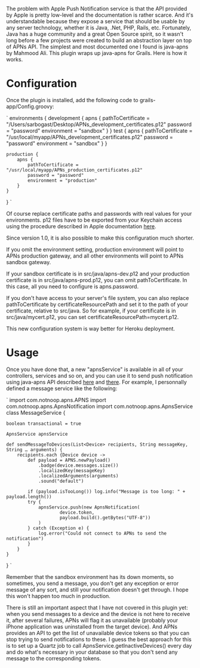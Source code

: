 The problem with Apple Push Notification service is that the API provided by Apple is pretty low-level and the documentation is rather scarce. And it's understandable because they expose a service that should be usable by any server technology, whether it is Java, .Net, PHP, Rails, etc. Fortunately, Java has a huge community and a great Open Source spirit, so it wasn't long before a few projects were created to build an abstraction layer on top of APNs API. The simplest and most documented one I found is java-apns by Mahmood Ali. This plugin wraps up java-apns for Grails. Here is how it works.

Configuration
=============

Once the plugin is installed, add the following code to grails-app/Config.groovy:

`
environments {
    development {
        apns {
            pathToCertificate = "/Users/sarbogast/Desktop/APNs_development_certificates.p12"
            password = "password"
            environment = "sandbox"
        }
    }
    test {
        apns {
            pathToCertificate = "/usr/local/myapp/APNs_development_certificates.p12"
            password = "password"
            environment = "sandbox"
        }
    }

    production {
        apns {
            pathToCertificate = "/usr/local/myapp/APNs_production_certificates.p12"
            password = "password"
            environment = "production"
        }
    }
}
`

Of course replace certificate paths and passwords with real values for your environments. p12 files have to be exported from your Keychain access using the procedure
described in Apple documentation [here](https://developer.apple.com/library/ios/#documentation/NetworkingInternet/Conceptual/RemoteNotificationsPG/ProvisioningDevelopment/ProvisioningDevelopment.html).

Since version 1.0, it is also possible to make this configuration much shorter.

If you omit the environment setting, production environment will point to APNs production gateway, and all other environments will point to APNs sandbox gateway.

If your sandbox certificate is in src/java/apns-dev.p12 and your production certificate is in src/java/apns-prod.p12, you can omit pathToCertificate. In this case, all you need to configure is apns.password.

If you don't have access to your server's file system, you can also replace pathToCertificate by certificateResourcePath and set it to the path of your certificate, relative to src/java. So for example, if your certificate is in src/java/mycert.p12, you can set certificateResourcePath=mycert.p12.

This new configuration system is way better for Heroku deployment.

Usage
=====

Once you have done that, a new "apnsService" is available in all of your controllers, services and so on, and you can use it to send push notification using java-apns API
described [here](https://github.com/notnoop/java-apns) and [there](http://notnoop.github.com/java-apns/apidocs/index.html). For example, I personnally defined a message service like the following:

`
import com.notnoop.apns.APNS
import com.notnoop.apns.ApnsNotification
import com.notnoop.apns.ApnsService
class MessageService {

    boolean transactional = true

    ApnsService apnsService

    def sendMessageToDevices(List<Device> recipients, String messageKey, String … arguments) {
        recipients.each {Device device ->
            def payload = APNS.newPayload()
                .badge(device.messages.size())
                .localizedKey(messageKey)
                .localizedArguments(arguments)
                .sound("default")

            if (payload.isTooLong()) log.info("Message is too long: " + payload.length())
            try {
                apnsService.push(new ApnsNotification(
                        device.token,
                        payload.build().getBytes("UTF-8"))
                )
            } catch (Exception e) {
                log.error("Could not connect to APNs to send the notification")
            }
        }
    }
}
`

Remember that the sandbox environment has its down moments, so sometimes, you send a message, you don't get any exception or error message of any sort, and still your notification doesn't get through. I hope this won't happen too much in production.

There is still an important aspect that I have not covered in this plugin yet: when you send messages to a device and the device is not here to receive it, after several failures, APNs will flag it as unavailable (probably your iPhone application was uninstalled from the target device). And APNs provides an API to get the list of unavailable device tokens so that you can stop trying to send notifications to these. I guess the best approach for this is to set up a Quartz job to call ApnsService.getInactiveDevices() every day and do what's necessary in your database so that you don't send any message to the corresponding tokens.